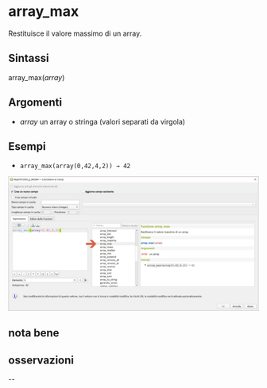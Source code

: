 # array_max

Restituisce il valore massimo di un array.

## Sintassi

array_max(_array_) 

## Argomenti

* _array_ un array o stringa (valori separati da virgola) 

## Esempi

* `array_max(array(0,42,4,2)) → 42`

![](../../img/arrays/array_max/array_max1.png)

## nota bene

## osservazioni

--

